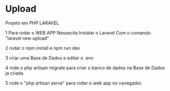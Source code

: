 # Upload

Projeto em PHP LARAVEL 

1 Para rodar o WEB APP Nessecita Instalar o Laravel Com o comando "laravel new upload"

2  rodar o npm install e npm run dev 

3 criar uma Base de Dados e editar o .env

4 rode o php artisan migrate para criar o banco de dados na Base de Dados ja criada

5 rode o "php artisan serve" para rodar o web app no navegador.
